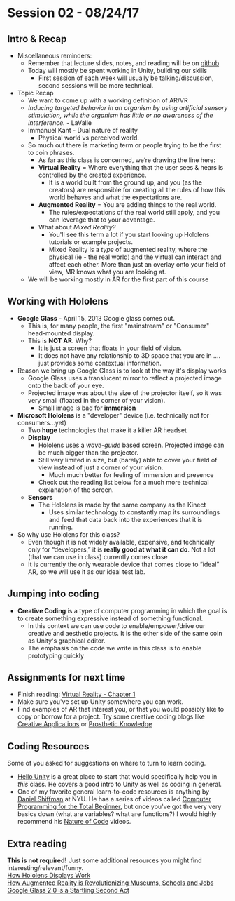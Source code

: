 # Session 02 - 08/24/17

## Intro & Recap
* Miscellaneous reminders:
    * Remember that lecture slides, notes, and reading will be on [github](https://github.com/ivaylopg/Tech421Tech3706)
    * Today will mostly be spent working in Unity, building our skills
        * First session of each week will usually be talking/discussion, second sessions will be more technical.
* Topic Recap
    * We want to come up with a working definition of AR/VR
    * _Inducing targeted behavior in an organism by using artificial sensory stimulation, while the organism has little or no awareness of the interference._ - LaValle
    * Immanuel Kant - Dual nature of reality
        * Physical world vs perceived world.
    * So much out there is marketing term or people trying to be the first to coin phrases.
        * As far as this class is concerned, we’re drawing the line here:
        * **Virtual Reality** = Where everything that the user sees & hears is controlled by the created experience. 
            * It is a world built from the ground up, and you (as the creators) are responsible for creating all the rules of how this world behaves and what the expectations are.
        * **Augmented Reality** = You are adding things to the real world. 
            * The rules/expectations of the real world still apply, and you can leverage that to your advantage.
        * What about _Mixed Reality?_ 
            * You'll see this term a lot if you start looking up Hololens tutorials or example projects.
            * Mixed Reality is a *type* of augmented reality, where the physical (ie - the real world) and the virtual can interact and affect each other.  More than just an overlay onto your field of view, MR knows what you are looking at.
    * We will be working mostly in AR for the first part of this course

## Working with Hololens
* **Google Glass** - April 15, 2013 Google glass comes out. 
    * This is, for many people, the first "mainstream" or "Consumer" head-mounted display. 
    * This is **NOT AR**. Why?
        * It is just a screen that floats in your field of vision. 
        * It does not have any relationship to 3D space that you are in …. just provides some contextual information.
* Reason we bring up Google Glass is to look at the way it's display works
    * Google Glass uses a translucent mirror to reflect a projected image onto the back of your eye.
    * Projected image was about the size of the projector itself, so it was very small (floated in the corner of your vision).
        * Small image is bad for **immersion**
* **Microsoft Hololens** is a "developer" device (i.e. technically not for consumers...yet)
    * Two **huge** technologies that make it a killer AR headset
    * **Display**
        * Hololens uses a _wave-guide_ based screen. Projected image can be much bigger than the projector.
        * Still very limited in size, but (barely) able to cover your field of view instead of just a corner of your vision.
            * Much much better for feeling of immersion and presence
        * Check out the reading list below for a much more technical explanation of the screen.
    * **Sensors**
        * The Hololens is made by the same company as the Kinect
            * Uses similar technology to constantly map its surroundings and feed that data back into the experiences that it is running.
* So why use Hololens for this class?
    * Even though it is not widely available, expensive, and technically only for “developers,” it is **really good at what it can do**. Not a lot (that we can use in class) currently comes close
    * It is currently the only wearable device that comes close to “ideal” AR, so we will use it as our ideal test lab.

## Jumping into coding
* **Creative Coding** is a type of computer programming in which the goal is to create something expressive instead of something functional.
    * In this context we can use code to enable/empower/drive our creative and aesthetic projects. It is the other side of the same coin as Unity's graphical editor.
    * The emphasis on the code we write in this class is to enable prototyping quickly

## Assignments for next time
* Finish reading: [Virtual Reality - Chapter 1](http://vr.cs.uiuc.edu/)
* Make sure you've set up Unity somewhere you can work.
* Find examples of AR that interest you, or that you would possibly like to copy or borrow for a project. Try some creative coding blogs like [Creative Applications](http://www.creativeapplications.net) or [Prosthetic Knowledge](http://prostheticknowledge.tumblr.com/)

## Coding Resources
Some of you asked for suggestions on where to turn to learn coding.
* [Hello Unity](https://www.youtube.com/watch?v=7bPQ9L0hvXM&list=PL64OnOdZ_3NGD4qvRucx7BpKUZ-IqGc0Q) is a great place to start that would specifically help you in _this_ class. He covers a good intro to Unity as well as coding in general.
* One of my favorite general learn-to-code resources is anything by [Daniel Shiffman](https://vimeo.com/shiffman/collections) at NYU. He has a series of videos called [Computer Programming for the Total Beginner](https://vimeo.com/channels/introcompmedia), but once you've got the very very basics down (what are variables? what are functions?) I would highly recommend his [Nature of Code](https://vimeo.com/channels/natureofcode) videos.

## Extra reading
**This is not required!** Just some additional resources you might find interesting/relevant/funny.    
[How Hololens Displays Work](http://www.imaginativeuniversal.com/blog/2015/10/18/how-hololens-displays-work/)    
[How Augmented Reality is Revolutionizing Museums, Schools and Jobs](https://blog.prototypr.io/how-augmented-reality-is-revolutionizing-museums-schools-and-jobs-2efe17be0312)    
[Google Glass 2.0 is a Startling Second Act](https://www.wired.com/story/google-glass-2-is-here/)    
